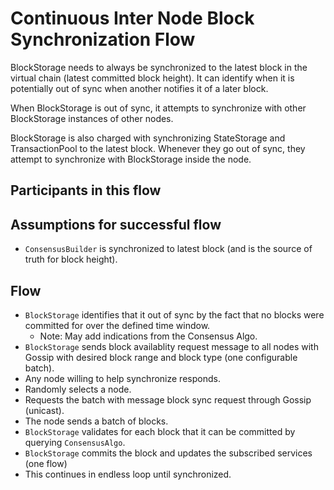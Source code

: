 # Continuous Inter Node Block Synchronization Flow <!-- tal can finish -->

BlockStorage needs to always be synchronized to the latest block in the virtual chain (latest committed block height). It can identify when it is potentially out of sync when another notifies it of a later block.

When BlockStorage is out of sync, it attempts to synchronize with other BlockStorage instances of other nodes.

BlockStorage is also charged with synchronizing StateStorage and TransactionPool to the latest block. Whenever they go out of sync, they attempt to synchronize with BlockStorage inside the node.

## Participants in this flow

## Assumptions for successful flow

* `ConsensusBuilder` is synchronized to latest block (and is the source of truth for block height).

## Flow

* `BlockStorage` identifies that it out of sync by the fact that no blocks were committed for over the defined time window.
    * Note: May add indications from the Consensus Algo.
* `BlockStorage` sends block availablity request message to all nodes with Gossip with desired block range and block type (one configurable batch).
* Any node willing to help synchronize responds.
* Randomly selects a node.
* Requests the batch with message block sync request through Gossip (unicast).
* The node sends a batch of blocks.
* `BlockStorage` validates for each block that it can be committed by querying `ConsensusAlgo`.
* `BlockStorage` commits the block and updates the subscribed services (one flow)
* This continues in endless loop until synchronized.